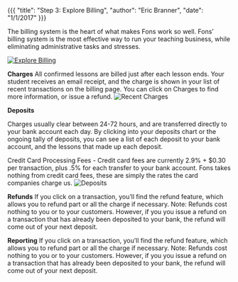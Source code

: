{{{
  "title": "Step 3: Explore Billing",
  "author": "Eric Branner",
  "date": "1/1/2017" 
}}}

The billing system is the heart of what makes Fons work so well. Fons’ billing system is the most effective way to run your teaching business, while eliminating administrative tasks and stresses.

[![Explore Billing](http://img.youtube.com/vi/TNm1fWHYm1E/0.jpg)](http://www.youtube.com/watch?v=TNm1fWHYm1E "Explore Billing")

**Charges**
All confirmed lessons are billed just after each lesson ends. Your student receives an email receipt, and the charge is shown in your list of recent transactions on the billing page. You can click on Charges to find more information, or issue a refund.
![Recent Charges](https://cloud.githubusercontent.com/assets/15839181/20899652/20009c10-bae0-11e6-945a-a90907d94fc7.png)

**Deposits**

Charges usually clear between 24-72 hours, and are transferred directly to your bank account each day. By clicking into your deposits chart or the ongoing tally of deposits, you can see a list of each deposit to your bank account, and the lessons that made up each deposit.

Credit Card Processing Fees - Credit card fees are currently 2.9% + $0.30 per transaction, plus .5% for each transfer to your bank account. Fons takes nothing from credit card fees, these are simply the rates the card companies charge us.
![Deposits](https://cloud.githubusercontent.com/assets/15839181/20899775/a5a28c98-bae0-11e6-8d15-6f1196ce8af2.png)

**Refunds**
If you click on a transaction, you’ll find the refund feature, which allows you to refund part or all the charge if necessary. Note: Refunds cost nothing to you or to your customers. However, if you you issue a refund on a transaction that has already been deposited to your bank, the refund will come out of your next deposit.

**Reporting**
If you click on a transaction, you’ll find the refund feature, which allows you to refund part or all the charge if necessary. Note: Refunds cost nothing to you or to your customers. However, if you you issue a refund on a transaction that has already been deposited to your bank, the refund will come out of your next deposit.